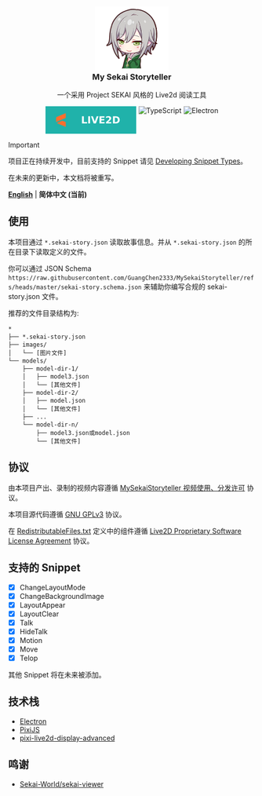 <!--suppress HtmlDeprecatedAttribute -->
<div align="center" style="text-align: center; margin-top: 10px;">
 <img src="documents/assets/logo.png" style="align-self: center; width: 150px; margin-bottom: 0;" alt="Logo" />
 <h3 style="margin-top: 0; text-align: center;">My Sekai Storyteller</h3>
 <p style="text-align: center;">一个采用 Project SEKAI 风格的 Live2d 阅读工具</p>
 <div style="display: flex; justify-content: center;">
  <img src="documents/assets/live2d-badge.svg" alt="Live2D Badge" style="margin-top: 0; margin-right: 5px;"/>
  <img src="https://img.shields.io/badge/typescript-20B2AA?logoColor=ffffff&style=for-the-badge&logo=typescript" alt="TypeScript" style="margin-top: 0; margin-right: 5px;" />
  <img src="https://img.shields.io/badge/electron-20B2AA?style=for-the-badge&logoColor=white&logo=electron" alt="Electron" style="margin-top: 0;" />
 </div>
</div>

> [!IMPORTANT]
> 项目正在持续开发中，目前支持的 Snippet 请见 [Developing Snippet Types](#支持的-snippet)。
>
> 在未来的更新中，本文档将被重写。

[**English**](README.md) | **简体中文 (当前)**

## 使用

本项目通过 `*.sekai-story.json` 读取故事信息。并从 `*.sekai-story.json` 的所在目录下读取定义的文件。

你可以通过 JSON Schema
`https://raw.githubusercontent.com/GuangChen2333/MySekaiStoryteller/refs/heads/master/sekai-story.schema.json`
来辅助你编写合规的 sekai-story.json 文件。

推荐的文件目录结构为:

```
*
├── *.sekai-story.json
├── images/
│   └── [图片文件]
└── models/
    ├── model-dir-1/
    │   ├── model3.json
    │   └── [其他文件]
    ├── model-dir-2/
    │   ├── model.json
    │   └── [其他文件]
    ├── ...
    └── model-dir-n/
        ├── model3.json或model.json
        └── [其他文件]
```

## 协议

由本项目产出、录制的视频内容遵循 [MySekaiStoryteller 视频使用、分发许可](VIDEO-LICENSE-CN.md) 协议。

本项目源代码遵循 [GNU GPLv3](LICENSE) 协议。

在 [RedistributableFiles.txt](src/renderer/RedistributableFiles.txt) 定义中的组件遵循
[Live2D Proprietary Software License Agreement](https://www.live2d.com/eula/live2d-proprietary-software-license-agreement_en.html)
协议。

## 支持的 Snippet

- [x] ChangeLayoutMode
- [x] ChangeBackgroundImage
- [x] LayoutAppear
- [x] LayoutClear
- [x] Talk
- [x] HideTalk
- [x] Motion
- [x] Move
- [x] Telop

其他 Snippet 将在未来被添加。

## 技术栈

- [Electron](https://www.electronjs.org/)
- [PixiJS](https://pixijs.com/)
- [pixi-live2d-display-advanced](https://github.com/GuangChen2333/pixi-live2d-display-advanced)

## 鸣谢

- [Sekai-World/sekai-viewer](https://github.com/Sekai-World/sekai-viewer)
